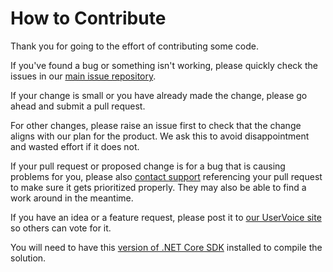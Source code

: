 # How to Contribute
Thank you for going to the effort of contributing some code.

If you've found a bug or something isn't working, please quickly check the issues in 
our [main issue repository](https://github.com/OctopusDeploy/Issues).

If your change is small or you have already made the change, please go ahead and submit a pull request.

For other changes, please raise an issue first to check that the change aligns with our plan for the product. We ask this to avoid disappointment and wasted effort if it does not.

If your pull request or proposed change is for a bug that is causing problems for you, please also [contact support](http://octopusdeploy.com/support) referencing your pull request to make sure it gets prioritized properly. They may also be able to find a work around in the meantime.

If you have an idea or a feature request, please post it to [our UserVoice site](http://octopusdeploy.uservoice.com) so others can vote for it. 

You will need to have this [version of .NET Core SDK](https://download.microsoft.com/download/0/A/3/0A372822-205D-4A86-BFA7-084D2CBE9EDF/DotNetCore.1.0.1-SDK.1.0.0.Preview2-003133-x64.exe) installed to compile the solution.